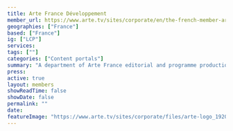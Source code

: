 ```yaml
---
title: Arte France Développement
member_url: https://www.arte.tv/sites/corporate/en/the-french-member-arte-france/
geographies: ["France"]
based: ["France"]
ig: ["LCP"] 
services: 
tags: [""]
categories: ["Content portals"]
summary: "A department of Arte France editorial and programme production centre, that operates ebooks e-lending solutions for public libraries. "
press:
active: true
layout: members
showReadTime: false
showDate: false
permalink: ""
date: 
featureImage: "https://www.arte.tv/sites/corporate/files/arte-logo_1920x1080-6-470x270.jpg"
---
```

